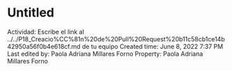 # Untitled

Actividad: Escribe el link al ../../P18_Creacio%CC%81n%20de%20Pull%20Request%20b11c58cb1ce14b42950a56f0b4e618cf.md de tu equipo
Created time: June 8, 2022 7:37 PM
Last edited by: Paola Adriana Millares Forno
Property: Paola Adriana Millares Forno